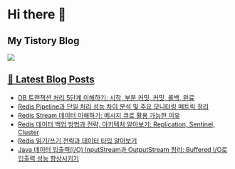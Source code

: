 # Hi there 👋

## My Tistory Blog

<p>
    <a href="https://kylo8.tistory.com"><img src="https://img.shields.io/badge/Tistory-000000?style=flat-square&logo=Tistory&logoColor=white"/>
</p>

## 📕 Latest Blog Posts

<ul><li><a href='https://kylo8.tistory.com/entry/DB-%ED%8A%B8%EB%9E%9C%EC%9E%AD%EC%85%98-%EC%B2%98%EB%A6%AC-5%EB%8B%A8%EA%B3%84-%EC%9D%B4%ED%95%B4%ED%95%98%EA%B8%B0-%EC%8B%9C%EC%9E%91-%EB%B6%80%EB%B6%84-%EC%BB%A4%EB%B0%8B-%EC%BB%A4%EB%B0%8B-%EB%A1%A4%EB%B0%B1-%EC%99%84%EB%A3%8C' target='_blank'>DB 트랜잭션 처리 5단계 이해하기: 시작, 부분 커밋, 커밋, 롤백, 완료</a></li><li><a href='https://kylo8.tistory.com/entry/Redis-Pipeline%EA%B3%BC-%EB%8B%A8%EC%9D%BC-%EC%B2%98%EB%A6%AC-%EC%84%B1%EB%8A%A5-%EC%B0%A8%EC%9D%B4-%EB%B6%84%EC%84%9D-%EB%B0%8F-%EC%A3%BC%EC%9A%94-%EB%AA%A8%EB%8B%88%ED%84%B0%EB%A7%81-%EB%A9%94%ED%8A%B8%EB%A6%AD-%EC%A0%95%EB%A6%AC' target='_blank'>Redis Pipeline과 단일 처리 성능 차이 분석 및 주요 모니터링 메트릭 정리</a></li><li><a href='https://kylo8.tistory.com/entry/Redis-Stream-%EB%8D%B0%EC%9D%B4%ED%84%B0-%EC%9D%B4%ED%95%B4%ED%95%98%EA%B8%B0-%EB%A9%94%EC%8B%9C%EC%A7%80-%ED%81%90%EB%A1%9C-%ED%99%9C%EC%9A%A9-%EA%B0%80%EB%8A%A5%ED%95%9C-%EC%9D%B4%EC%9C%A0' target='_blank'>Redis Stream 데이터 이해하기: 메시지 큐로 활용 가능한 이유</a></li><li><a href='https://kylo8.tistory.com/entry/Redis-%EB%8D%B0%EC%9D%B4%ED%84%B0-%EB%B0%B1%EC%97%85-%EB%B0%A9%EB%B2%95%EA%B3%BC-%EC%A0%84%EB%9E%B5-%EC%95%84%ED%82%A4%ED%85%8D%EC%B2%98-%EC%95%8C%EC%95%84%EB%B3%B4%EA%B8%B0-Replication-Sentinel-Cluster' target='_blank'>Redis 데이터 백업 방법과 전략, 아키텍처 알아보기: Replication, Sentinel, Cluster</a></li><li><a href='https://kylo8.tistory.com/entry/Redis-%EC%9D%BD%EA%B8%B0%EC%93%B0%EA%B8%B0-%EC%A0%84%EB%9E%B5%EA%B3%BC-%EB%8D%B0%EC%9D%B4%ED%84%B0-%ED%83%80%EC%9E%85-%EC%95%8C%EC%95%84%EB%B3%B4%EA%B8%B0' target='_blank'>Redis 읽기/쓰기 전략과 데이터 타입 알아보기</a></li><li><a href='https://kylo8.tistory.com/entry/Java-%EB%8D%B0%EC%9D%B4%ED%84%B0-%EC%9E%85%EC%B6%9C%EB%A0%A5IO-InputStream%EA%B3%BC-OutputStream-%EC%A0%95%EB%A6%AC-Buffered-IO%EB%A1%9C-%EC%9E%85%EC%B6%9C%EB%A0%A5-%EC%84%B1%EB%8A%A5-%ED%96%A5%EC%83%81%EC%8B%9C%ED%82%A4%EA%B8%B0' target='_blank'>Java 데이터 입출력(I/O) InputStream과 OutputStream 정리: Buffered I/O로 입출력 성능 향상시키기</a></li></ul>